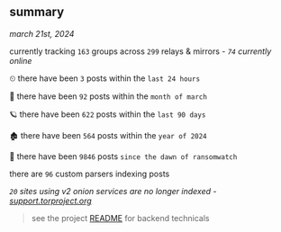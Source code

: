 
## summary
_march 21st, 2024_

currently tracking `163` groups across `299` relays & mirrors - _`74` currently online_

⏲ there have been `3` posts within the `last 24 hours`

🦈 there have been `92` posts within the `month of march`

🪐 there have been `622` posts within the `last 90 days`

🏚 there have been `564` posts within the `year of 2024`

🦕 there have been `9846` posts `since the dawn of ransomwatch`

there are `96` custom parsers indexing posts

_`20` sites using v2 onion services are no longer indexed - [support.torproject.org](https://support.torproject.org/onionservices/v2-deprecation/)_

> see the project [README](https://github.com/joshhighet/ransomwatch#ransomwatch--) for backend technicals
